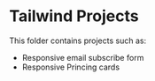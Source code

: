 # Tailwind Projects

This folder contains projects such as:

- Responsive email subscribe form
- Responsive Princing cards
